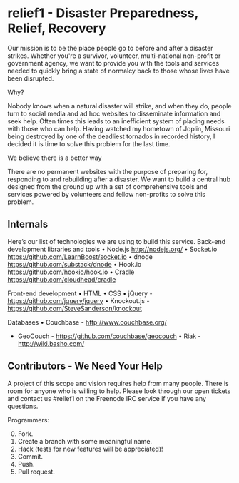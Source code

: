 # relief1 - Disaster Preparedness, Relief, Recovery
Our mission is to be the place people go to before and after a disaster strikes. Whether you're a survivor, volunteer, multi-national non-profit or government agency, we want to provide you with the tools and services needed to quickly bring a state of normalcy back to those whose lives have been disrupted.


Why?

Nobody knows when a natural disaster will strike, and when they do, people turn to social media and ad hoc websites to disseminate information and seek help. Often times this leads to an inefficient system of placing needs with those who can help. Having watched my hometown of Joplin, Missouri being destroyed by one of the deadliest tornados in recorded history, I decided it is time to solve this problem for the last time.

We believe there is a better way

There are no permanent websites with the purpose of preparing for, responding to and rebuilding after a disaster. We want to build a central hub designed from the ground up with a set of comprehensive tools and services powered by volunteers and fellow non-profits to solve this problem.

## Internals
Here’s our list of technologies we are using to build this service.
Back-end development libraries and tools
• Node.js http://nodejs.org/
• Socket.io https://github.com/LearnBoost/socket.io
•	dnode https://github.com/substack/dnode
•	Hook.io https://github.com/hookio/hook.io
•	Cradle https://github.com/cloudhead/cradle

Front-end development
•	HTML
•	CSS 
•	jQuery - https://github.com/jquery/jquery
•	Knockout.js  - https://github.com/SteveSanderson/knockout

Databases
•	Couchbase - http://www.couchbase.org/
* GeoCouch - https://github.com/couchbase/geocouch
•	Riak - http://wiki.basho.com/

## Contributors - We Need Your Help

A project of this scope and vision requires help from many people. There is room for anyone who is willing to help.  Please look through our open tickets and contact us #relief1 on the Freenode IRC service if you have any questions. 

Programmers:

0. Fork.
1. Create a branch with some meaningful name.
2. Hack (tests for new features will be appreciated)!
3. Commit.
4. Push.
5. Pull request.
